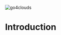 ![go4clouds](https://go4clouds.github.io/docs/images/logo-horizontal-go4clouds.png)

# Introduction

